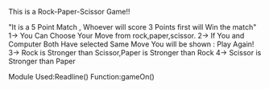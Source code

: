 This is a Rock-Paper-Scissor Game!!

"It is a 5 Point Match , Whoever will score 3 Points first will Win the match"
1->  You Can Choose Your Move from rock,paper,scissor.
2->  If You and Computer Both Have selected Same Move You will be shown : Play Again!
3->  Rock is Stronger than Scissor,Paper is Stronger than Rock
4->  Scissor is Stronger than Paper

Module Used:Readline()
Function:gameOn()
